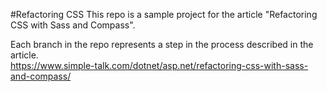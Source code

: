 #Refactoring CSS
This repo is a sample project for the article "Refactoring CSS with Sass and Compass".

Each branch in the repo represents a step in the process described in the article.  
https://www.simple-talk.com/dotnet/asp.net/refactoring-css-with-sass-and-compass/
